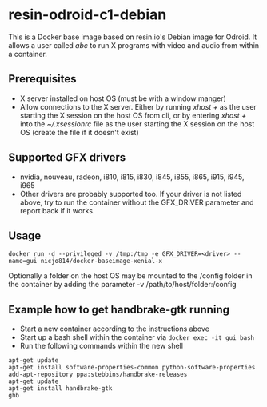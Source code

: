 # resin-odroid-c1-debian

This is a Docker base image based on resin.io's Debian image for Odroid. It allows a user called *abc* to run X programs with video and audio from within a container.

## Prerequisites
* X server installed on host OS (must be with a window manger)
* Allow connections to the X server. Either by running *xhost +* as the user starting the X session on the host OS from cli, or by entering *xhost +* into the *~/.xsessionrc* file as the user starting the X session on the host OS (create the file if it doesn't exist)

## Supported GFX drivers
* nvidia, nouveau, radeon, i810, i815, i830, i845, i855, i865, i915, i945, i965
* Other drivers are probably supported too. If your driver is not listed above, try to run the container without the GFX_DRIVER parameter and report back if it works.

## Usage
```
docker run -d --privileged -v /tmp:/tmp -e GFX_DRIVER=<driver> --name=gui nicjo814/docker-baseimage-xenial-x
```

Optionally a folder on the host OS may be mounted to the /config folder in the container by adding the parameter -v /path/to/host/folder:/config

## Example how to get handbrake-gtk running
* Start a new container according to the instructions above
* Start up a bash shell within the container via ```docker exec -it gui bash```
* Run the following commands within the new shell
```
apt-get update
apt-get install software-properties-common python-software-properties
add-apt-repository ppa:stebbins/handbrake-releases
apt-get update
apt-get install handbrake-gtk
ghb
```
